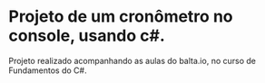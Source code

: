 # Projeto de um cronômetro no console, usando c#.
Projeto realizado acompanhando as aulas do balta.io, no curso de Fundamentos do C#.
